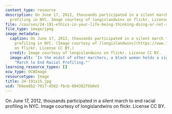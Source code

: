 ```yaml
---
content_type: resource
description: On June 17, 2012, thousands participated in a silent march to end racial
  profiling in NYC. Image courtesy of longislandwins on flickr. License CC BY.
file: /courses/24-191-ethics-in-your-life-being-thinking-doing-or-not-spring-2015/7bbee8b27017d562fbcb604382f6b0e5_24-191s15.jpg
file_type: image/jpeg
image_metadata:
  caption: On June 17, 2012, thousands participated in a silent march to end racial
    profiling in NYC. (Image courtesy of [longislandwins](https://www.flickr.com/photos/longislandwins/7391503498/in/photolist-cgaotu-cgahTG-cgaeeb-cgagXU-cgakGN-cgafaQ-cgag45-cgaiKE-cganm5-orcSaP-fwhV3H-fwuVxE-fByipa-7WUF9R-6mfaV4-7dr6pv-7xYq9T-wvuGDm-wxPume-fwfJZT-wvuH6y-wgctpW-fweq8a-6GEgtz-fwfz9D-7y3f3y-7WE52m-7dr62x-e4V6CL-7WE7Po-e4V6Eq-bsL36b-9aDaa-862rn3-864SwS-864M11-7WE4Ly-7WE4vG-8616SX-8ZghLj-7WASLp-7WE4Ts-7WAUtB-e4PtrZ-62N63D-7WATKg-7WB4Xr-62Sm3u-7WASje-7WE8xo)
    on flickr. License CC BY.)
  credit: Image courtesy of longislandwins on flickr. License CC BY.
  image-alt: 'In the midst of other marchers, a black woman holds a sign reading:
    "March to End Racial Profiling."'
learning_resource_types: []
ocw_type: OCWImage
resourcetype: Image
title: 24-191s15.jpg
uid: 7bbee8b2-7017-d562-fbcb-604382f6b0e5
---
```

On June 17, 2012, thousands participated in a silent march to end racial profiling in NYC. Image courtesy of longislandwins on flickr. License CC BY.


